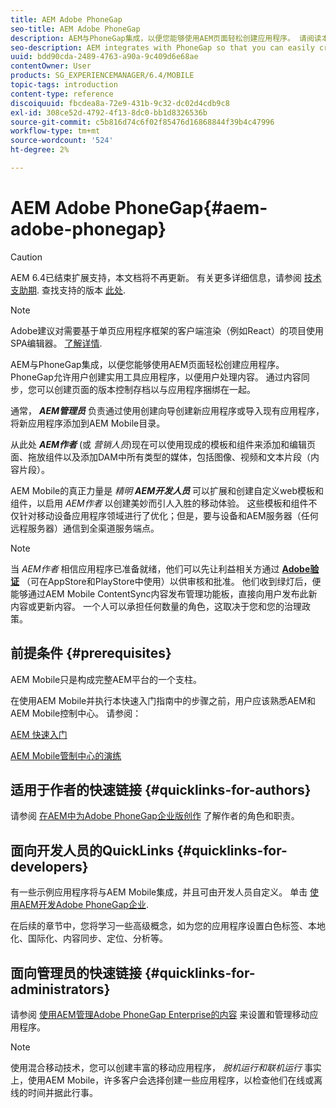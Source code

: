```yaml
---
title: AEM Adobe PhoneGap
seo-title: AEM Adobe PhoneGap
description: AEM与PhoneGap集成，以便您能够使用AEM页面轻松创建应用程序。 请阅读本页，以开始使用Adobe PhoneGap Enterprise。
seo-description: AEM integrates with PhoneGap so that you can easily create apps using AEM pages. Follow this page to get started with Adobe PhoneGap Enterprise.
uuid: bdd90cda-2489-4763-a90a-9c409d6e68ae
contentOwner: User
products: SG_EXPERIENCEMANAGER/6.4/MOBILE
topic-tags: introduction
content-type: reference
discoiquuid: fbcdea8a-72e9-431b-9c32-dc02d4cdb9c8
exl-id: 308ce52d-4792-4f13-8dc0-bb1d8326536b
source-git-commit: c5b816d74c6f02f85476d16868844f39b4c47996
workflow-type: tm+mt
source-wordcount: '524'
ht-degree: 2%

---
```


# AEM Adobe PhoneGap{#aem-adobe-phonegap}

>[!CAUTION]
>
>AEM 6.4已结束扩展支持，本文档将不再更新。 有关更多详细信息，请参阅 [技术支助期](https://helpx.adobe.com/cn/support/programs/eol-matrix.html). 查找支持的版本 [此处](https://experienceleague.adobe.com/docs/).

>[!NOTE]
>
>Adobe建议对需要基于单页应用程序框架的客户端渲染（例如React）的项目使用SPA编辑器。 [了解详情](/help/sites-developing/spa-overview.md).

AEM与PhoneGap集成，以便您能够使用AEM页面轻松创建应用程序。 PhoneGap允许用户创建实用工具应用程序，以便用户处理内容。 通过内容同步，您可以创建页面的版本控制存档以与应用程序捆绑在一起。

通常， ***AEM管理员*** 负责通过使用创建向导创建新应用程序或导入现有应用程序，将新应用程序添加到AEM Mobile目录。

从此处 ***AEM作者*** (或 *营销人员*)现在可以使用现成的模板和组件来添加和编辑页面、拖放组件以及添加DAM中所有类型的媒体，包括图像、视频和文本片段（内容片段）。

AEM Mobile的真正力量是 *精明* ***AEM开发人员*** 可以扩展和创建自定义web模板和组件，以启用 *AEM作者* 以创建美妙而引人入胜的移动体验。 这些模板和组件不仅针对移动设备应用程序领域进行了优化；但是，要与设备和AEM服务器（任何远程服务器）通信到全渠道服务端点。

>[!NOTE]
>
>当 *AEM作者* 相信应用程序已准备就绪，他们可以先让利益相关方通过 **[Adobe验证](/help/mobile/phonegap-mobile-quickstart.md)** （可在AppStore和PlayStore中使用）以供审核和批准。 他们收到绿灯后，便能够通过AEM Mobile ContentSync内容发布管理功能板，直接向用户发布此新内容或更新内容。 一个人可以承担任何数量的角色，这取决于您和您的治理政策。

## 前提条件 {#prerequisites}

AEM Mobile只是构成完整AEM平台的一个支柱。

在使用AEM Mobile并执行本快速入门指南中的步骤之前，用户应该熟悉AEM和AEM Mobile控制中心。 请参阅：

[AEM 快速入门](/help/sites-deploying/deploy.md)

[AEM Mobile管制中心的演练](/help/mobile/phonegap-authoring-apps.md)

## 适用于作者的快速链接 {#quicklinks-for-authors}

请参阅 [在AEM中为Adobe PhoneGap企业版创作](/help/mobile/phonegap.md) 了解作者的角色和职责。

## 面向开发人员的QuickLinks {#quicklinks-for-developers}

有一些示例应用程序将与AEM Mobile集成，并且可由开发人员自定义。 单击 [使用AEM开发Adobe PhoneGap企业](/help/mobile/developing-in-phonegap.md).

在后续的章节中，您将学习一些高级概念，如为您的应用程序设置白色标签、本地化、国际化、内容同步、定位、分析等。

## 面向管理员的快速链接 {#quicklinks-for-administrators}

请参阅 [使用AEM管理Adobe PhoneGap Enterprise的内容](/help/mobile/administer-phonegap.md) 来设置和管理移动应用程序。

>[!NOTE]
>
>使用混合移动技术，您可以创建丰富的移动应用程序， *脱机运行和联机运行* 事实上，使用AEM Mobile，许多客户会选择创建一些应用程序，以检查他们在线或离线的时间并据此行事。
